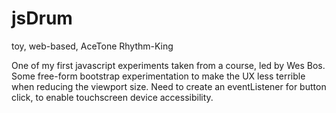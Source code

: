 # jsDrum
toy, web-based, AceTone Rhythm-King

One of my first javascript experiments taken from a course, led by Wes Bos. Some free-form bootstrap experimentation to make the UX less terrible when reducing the viewport size.
Need to create an eventListener for button click, to enable touchscreen device accessibility. 
